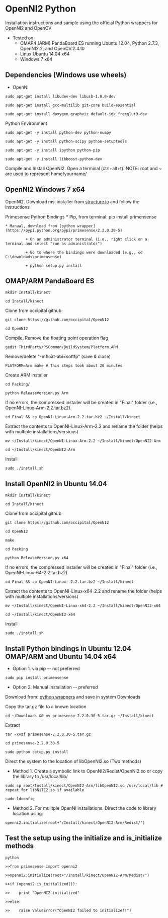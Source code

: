 # OpenNI2 Python

Installation instructions and sample using the official Python wrappers for OpenNI2 and OpenCV

* Tested on 
    + OMAP4 (ARM) PandaBoard ES running Ubuntu 12.04, Python 2.7.3, OpenNI2.2, and OpenCV.2.4.10
    + Linux Ubuntu 14.04 x64
    + Windows 7 x64

## Dependencies (Windows use wheels)

* OpenNI

`sudo apt-get install libudev-dev libusb-1.0.0-dev`

`sudo apt-get install gcc-multilib git-core build-essential`

`sudo apt-get install doxygen graphviz default-jdk freeglut3-dev`


Python Environment

`sudo apt-get -y install python-dev python-numpy `

`sudo apt-get -y install python-scipy python-setuptools`

`sudo apt-get -y install ipython python-pip`

`sudo apt-get -y install libboost-python-dev`

Compile and Install OpenNI2. Open a terminal (ctrl+alt+t). 
NOTE: root and ~ are used to represent home/yourname/


## OpenNI2 Windows 7 x64

OpenNI2. Download msi installer from [structure io](OpenNI-Windows-x64-2.2.0.33) and follow the instructions

Primesense Python Bindings
    * Pip, from terminal: pip install primensense
     
    * Manual, download from [python wrapper](https://pypi.python.org/pypi/primesense/2.2.0.30-5)
    
             + On an administrator terminal (i.e., right click on a terminal and select "run as administrator")
            
             + Go to where the bindings were downloaded (e.g., cd C:\downloads\primensense)
            
             + python setup.py install


## OMAP/ARM PandaBoard ES

`mkdir Install/kinect`

`cd Install/kinect`

Clone from occipital github

`git clone https://github.com/occipital/OpenNI2`

`cd OpenNI2`

Compile. Remove the floating point operation flag

`gedit ThirdParty/PSCommon/BuildSystem/Platform.ARM`

Remove/delete "-mfloat-abi=softfp" (save & close)

`PLATFORM=Arm make # This steps took about 20 minutes`

Create ARM installer

`cd Packing/`

`python ReleaseVersion.py Arm`

If no errors, the compressed installer will be created in "Final" folder (i.e., OpenNI-Linux-Arm-2.2.tar.bz2).

`cd Final && cp OpenNI-Linux-Arm-2.2.tar.bz2 ~/Install/kinect`

Extract the contents to OpenNI-Linux-Arm-2.2 and rename the folder (helps with multiple installations/versions)

`mv ~/Install/kinect/OpenNI-Linux-Arm-2.2 ~/Install/kinect/OpenNI2-Arm`

`cd ~/Install/kinect/OpenNI2-Arm`

Install

`sudo ./install.sh`

## Install OpenNI2 in Ubuntu 14.04
`mkdir Install/kinect`

`cd Install/kinect`

Clone from occipital github

`git clone https://github.com/occipital/OpenNI2`

`cd OpenNI2`

`make`

`cd Packing`

`python ReleaseVersion.py x64`

If no errors, the compressed installer will be created in "Final" folder (i.e., OpenNI-Linux-64-2.2.tar.bz2).

`cd Final && cp OpenNI-Linux--2.2.tar.bz2 ~/Install/kinect`

Extract the contents to OpenNI-Linux-x64-2.2 and rename the folder (helps with multiple installations/versions)

`mv ~/Install/kinect/OpenNI-Linux-x64-2.2 ~/Install/kinect/OpenNI2-x64`

`cd ~/Install/kinect/OpenNI2-x64`

Install

`sudo ./install.sh`


## Install Python bindings in Ubuntu 12.04 OMAP/ARM and Ubuntu 14.04 x64

* Option 1. via pip -- not preferred

`sudo pip install primensense`

* Option 2. Manual Installation -- preferred

Download from: [python wrappers](https://pypi.python.org/pypi/primesense/primesense-2.2.0.30-5.tar.gz) and save in system Downloads

Copy the tar.gz file to a known location

`cd ~/Downloads && mv primesense-2.2.0.30-5.tar.gz ~/Install/kinect`

Extract

`tar -xvzf primesense-2.2.0.30-5.tar.gz`

`cd primesense-2.2.0.30-5`

`sudo python setup.py install`

Direct the system to the location of libOpenNI2.so (Two methods)

* Method 1. Create a symbolic link to OpenNI2/Redist/OpenNI2.so or copy the library to /usr/local/lib/

`sudo cp root/Install/kinect/OpenNI2-Arm/libOpenNI2.so /usr/local/lib # repeat for libNiTE2.so if available`

`sudo ldconfig`

* Method 2. For mulitple OpenNI installations. Direct the code to library location using:

`openni2.initialize(root+"/Install/kinect/OpenNI2-Arm/Redist/")`


## Test the setup using the initialize and is_initialize methods

`python`

`>>from primesense import openni2`

`>>openni2.initialize(root+"/Install/kinect/OpenNI2-Arm/Redist/")`

`>>if (openni2.is_initialized()):`

`>>    print "OpenNI2 initialized"`

`>>else:`

`>>    raise ValueError("OpenNI2 failed to initialize!!")`
